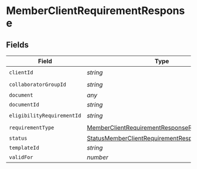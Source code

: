 # MemberClientRequirementResponse


## Fields

| Field                                                                                                                   | Type                                                                                                                    | Required                                                                                                                | Description                                                                                                             |
| ----------------------------------------------------------------------------------------------------------------------- | ----------------------------------------------------------------------------------------------------------------------- | ----------------------------------------------------------------------------------------------------------------------- | ----------------------------------------------------------------------------------------------------------------------- |
| `clientId`                                                                                                              | *string*                                                                                                                | :heavy_check_mark:                                                                                                      | N/A                                                                                                                     |
| `collaboratorGroupId`                                                                                                   | *string*                                                                                                                | :heavy_check_mark:                                                                                                      | N/A                                                                                                                     |
| `document`                                                                                                              | *any*                                                                                                                   | :heavy_minus_sign:                                                                                                      | N/A                                                                                                                     |
| `documentId`                                                                                                            | *string*                                                                                                                | :heavy_minus_sign:                                                                                                      | N/A                                                                                                                     |
| `eligibilityRequirementId`                                                                                              | *string*                                                                                                                | :heavy_check_mark:                                                                                                      | N/A                                                                                                                     |
| `requirementType`                                                                                                       | [MemberClientRequirementResponseRequirementType](../../models/shared/memberclientrequirementresponserequirementtype.md) | :heavy_check_mark:                                                                                                      | N/A                                                                                                                     |
| `status`                                                                                                                | [StatusMemberClientRequirementResponse](../../models/shared/statusmemberclientrequirementresponse.md)                   | :heavy_minus_sign:                                                                                                      | N/A                                                                                                                     |
| `templateId`                                                                                                            | *string*                                                                                                                | :heavy_minus_sign:                                                                                                      | N/A                                                                                                                     |
| `validFor`                                                                                                              | *number*                                                                                                                | :heavy_minus_sign:                                                                                                      | N/A                                                                                                                     |